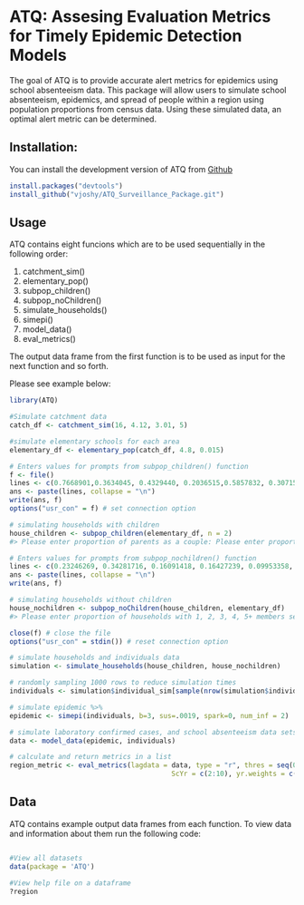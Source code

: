 
<!-- README.md is generated from README.Rmd. Please edit that file -->

# ATQ: Assesing Evaluation Metrics for Timely Epidemic Detection Models

The goal of ATQ is to provide accurate alert metrics for epidemics using
school absenteeism data. This package will allow users to simulate
school absenteeism, epidemics, and spread of people within a region
using population proportions from census data. Using these simulated
data, an optimal alert metric can be determined.

## Installation:

You can install the development version of ATQ from
[Github](https://github.com/vjoshy/ATQ_Surveillance_Package)

``` r
install.packages("devtools")
install_github("vjoshy/ATQ_Surveillance_Package.git")
```

## Usage

ATQ contains eight funcions which are to be used sequentially in the
following order:  

1.  catchment_sim()
2.  elementary_pop()
3.  subpop_children()
4.  subpop_noChildren()
5.  simulate_households()
6.  simepi()
7.  model_data()
8.  eval_metrics()

The output data frame from the first function is to be used as input for
the next function and so forth.

Please see example below:

``` r
library(ATQ)

#Simulate catchment data
catch_df <- catchment_sim(16, 4.12, 3.01, 5)

#simulate elementary schools for each area
elementary_df <- elementary_pop(catch_df, 4.8, 0.015)

# Enters values for prompts from subpop_children() function
f <- file()
lines <- c(0.7668901,0.3634045, 0.4329440, 0.2036515,0.5857832, 0.3071523, 0.1070645,0.4976825)
ans <- paste(lines, collapse = "\n")
write(ans, f)
options("usr_con" = f) # set connection option

# simulating households with children
house_children <- subpop_children(elementary_df, n = 2)
#> Please enter proportion of parents as a couple: Please enter proportion of coupled parents with 1, 2, 3+ children separated by space:Please enter proportion of single parents with 1, 2, 3+ children separated by space:Please enter proportion of children that are of elementary school age:

# Enters values for prompts from subpop_nochildren() function
lines <- c(0.23246269, 0.34281716, 0.16091418, 0.16427239, 0.09953358, 0.4277052)
ans <- paste(lines, collapse = "\n")
write(ans, f)

# simulating households without children
house_nochildren <- subpop_noChildren(house_children, elementary_df)
#> Please enter proportion of households with 1, 2, 3, 4, 5+ members separted by space: Please enter proportion of households with children:

close(f) # close the file
options("usr_con" = stdin()) # reset connection option

# simulate households and individuals data
simulation <- simulate_households(house_children, house_nochildren)

# randomly sampling 1000 rows to reduce simulation times
individuals <- simulation$individual_sim[sample(nrow(simulation$individual_sim),1000),]

# simulate epidemic %>% 
epidemic <- simepi(individuals, b=3, sus=.0019, spark=0, num_inf = 2)

# simulate laboratory confirmed cases, and school absenteeism data sets
data <- model_data(epidemic, individuals)

# calculate and return metrics in a list
region_metric <- eval_metrics(lagdata = data, type = "r", thres = seq(0.1,0.6,by = 0.05),
                                        ScYr = c(2:10), yr.weights = c(1:9)/sum(c(1:9)))
```

## Data

ATQ contains example output data frames from each function. To view data
and information about them run the following code:

``` r

#View all datasets 
data(package = 'ATQ')

#View help file on a dataframe
?region
```
